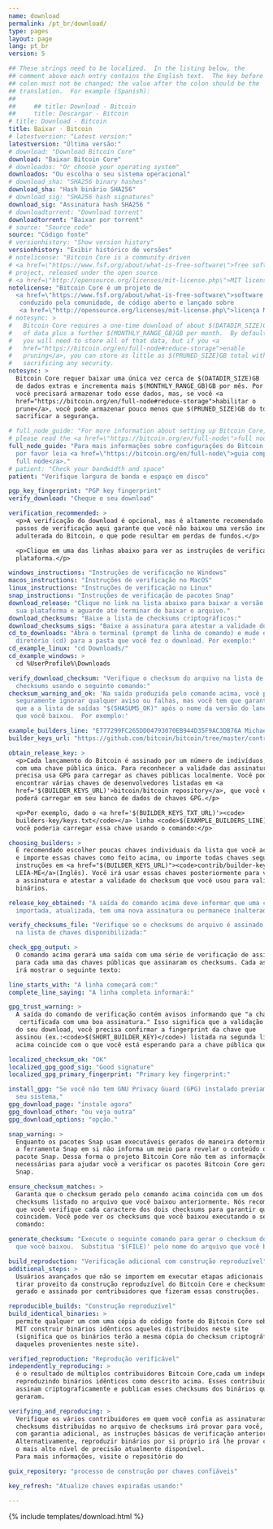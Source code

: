 ```yaml
---
name: download
permalink: /pt_br/download/
type: pages
layout: page
lang: pt_br
version: 5

## These strings need to be localized.  In the listing below, the
## comment above each entry contains the English text.  The key before the
## colon must not be changed; the value after the colon should be the
## translation.  For example (Spanish):
##
##     ## title: Download - Bitcoin
##     title: Descargar - Bitcoin
# title: Download - Bitcoin
title: Baixar - Bitcoin
# latestversion: "Latest version:"
latestversion: "Última versão:"
# download: "Download Bitcoin Core"
download: "Baixar Bitcoin Core"
# downloados: "Or choose your operating system"
downloados: "Ou escolha o seu sistema operacional"
# download_sha: "SHA256 binary hashes"
download_sha: "Hash binário SHA256"
# download_sig: "SHA256 hash signatures"
download_sig: "Assinatura hash SHA256 "
# downloadtorrent: "Download torrent"
downloadtorrent: "Baixar por torrent"
# source: "Source code"
source: "Código fonte"
# versionhistory: "Show version history"
versionhistory: "Exibir histórico de versões"
# notelicense: "Bitcoin Core is a community-driven
# <a href=\"https://www.fsf.org/about/what-is-free-software\">free software</a>
# project, released under the open source
# <a href=\"http://opensource.org/licenses/mit-license.php\">MIT license</a>."
notelicense: "Bitcoin Core é um projeto de
  <a href=\"https://www.fsf.org/about/what-is-free-software\">software livre</a>
   conduzido pela comunidade, de código aberto e lançado sobre
   <a href=\"http://opensource.org/licenses/mit-license.php\">licença MIT</a>."
# notesync: >
#   Bitcoin Core requires a one-time download of about $(DATADIR_SIZE)GB
#   of data plus a further $(MONTHLY_RANGE_GB)GB per month.  By default,
#   you will need to store all of that data, but if you <a
#   href="https://bitcoin.org/en/full-node#reduce-storage">enable
#   pruning</a>, you can store as little as $(PRUNED_SIZE)GB total without
#   sacrificing any security.
notesync: >
  Bitcoin Core requer baixar uma única vez cerca de $(DATADIR_SIZE)GB
  de dados extras e incrementa mais $(MONTHLY_RANGE_GB)GB por mês. Por padrão,
  você precisará armazenar todo esse dados, mas, se você <a
  href="https://bitcoin.org/en/full-node#reduce-storage">habilitar o
  prune</a>, você pode armazenar pouco menos que $(PRUNED_SIZE)GB do total sem
  sacrificar a segurança.

# full_node_guide: "For more information about setting up Bitcoin Core,
# please read the <a href=\"https://bitcoin.org/en/full-node\">full node guide</a>."
full_node_guide: "Para mais informações sobre configurações do Bitcoin Core,
  por favor leia <a href=\"https://bitcoin.org/en/full-node\">guia completo
  full node</a>."
# patient: "Check your bandwidth and space"
patient: "Verifique largura de banda e espaço em disco"

pgp_key_fingerprint: "PGP key fingerprint"
verify_download: "Cheque o seu download"

verification_recommended: >
  <p>A verificação do download é opcional, mas é altamente recomendado. Executar os
  passos de verificação aqui garante que você não baixou uma versão inesperada ou
  adulterada do Bitcoin, o que pode resultar em perdas de fundos.</p>

  <p>Clique em uma das linhas abaixo para ver as instruções de verificação para sua
  plataforma.</p>

windows_instructions: "Instruções de verificação no Windows"
macos_instructions: "Instruções de verificação no MacOS"
linux_instructions: "Instruções de verificação no Linux"
snap_instructions: "Instruções de verificação de pacotes Snap"
download_release: "Clique no link na lista abaixo para baixar a versão para
  sua plataforma e aguarde até terminar de baixar o arquivo."
download_checksums: "Baixe a lista de checksums criptográficos:"
download_checksums_sigs: "Baixe a assinatura para atestar a validade dos checksums:"
cd_to_downloads: "Abra o terminal (prompt de linha de comando) e mude o
  diretório (cd) para a pasta que você fez o download. Por exemplo:"
cd_example_linux: "cd Downloads/"
cd_example_windows: >
  cd %UserProfile%\Downloads

verify_download_checksum: "Verifique o checksum do arquivo na lista de
  checksums usando o seguinte comando:"
checksum_warning_and_ok: 'Na saída produzida pelo comando acima, você pode
  seguramente ignorar qualquer aviso ou falhas, mas você tem que garantir
  que a a lista de saídas "$(SHASUMS_OK)" após o nome da versão do lançamento
  que você baixou.  Por exemplo:'

example_builders_line: "E777299FC265DD04793070EB944D35F9AC3DB76A Michael Ford (fanquake)"
builder_keys_url: "https://github.com/bitcoin/bitcoin/tree/master/contrib/builder-keys"

obtain_release_key: >
  <p>Cada lançamento do Bitcoin é assinado por um número de indivíduos, cada um
  com uma chave pública única. Para reconhecer a validade das assinaturas, você
  precisa usa GPG para carregar as chaves públicas localmente. Você pode
  encontrar várias chaves de desenvolvedores listadas em <a
  href='$(BUILDER_KEYS_URL)'>bitcoin/bitcoin repository</a>, que você então
  poderá carregar em seu banco de dados de chaves GPG.</p>

  <p>Por exemplo, dado o <a href='$(BUILDER_KEYS_TXT_URL)'><code>
  builders-key/keys.txt</code></a> linha <code>$(EXAMPLE_BUILDERS_LINE)</code>
  você poderia carregar essa chave usando o comando:</p>

choosing_builders: >
  É recomendado escolher poucas chaves individuais da lista que você acha confiável
  e importe essas chaves como feito acima, ou importe todas chaves seguindo as
  instruções em <a href="$(BUILDER_KEYS_URL)"><code>contrib/builder-key</code>
  LEIA-ME</a>(Inglês). Você irá usar essas chaves posteriormente para verificar
  a assinatura e atestar a validade do checksum que você usou para validar os
  binários.

release_key_obtained: "A saída do comando acima deve informar que uma chave foi
  importada, atualizada, tem uma nova assinatura ou permanece inalterada."

verify_checksums_file: "Verifique se o checksums do arquivo é assinado via PGP
  na lista de chaves disponibilizada:"

check_gpg_output: >
  O comando acima gerará uma saída com uma série de verificação de assinaturas
  para cada uma das chaves públicas que assinaram os checksums. Cada assinatura
  irá mostrar o seguinte texto:

line_starts_with: "A linha começará com:"
complete_line_saying: "A linha completa informará:"

gpg_trust_warning: >
  A saída do comando de verificação contém avisos informando que "a chave não é
   certificada com uma boa assinatura." Isso significa que a validação completa
  do seu download, você precisa confirmar a fingerprint da chave que
  assinou (ex.:<code>$(SHORT_BUILDER_KEY)</code>) listada na segunda linha
  acima coincide com o que você está esperando para a chave pública que assinou.

localized_checksum_ok: "OK"
localized_gpg_good_sig: "Good signature"
localized_gpg_primary_fingerprint: "Primary key fingerprint:"

install_gpg: "Se você não tem GNU Privacy Guard (GPG) instalado previamente em
  seu sistema,"
gpg_download_page: "instale agora"
gpg_download_other: "ou veja outra"
gpg_download_options: "opção."

snap_warning: >
  Enquanto os pacotes Snap usam executáveis gerados de maneira determinística,
  a ferramenta Snap em si não informa um meio para revelar o conteúdo de um
  pacote Snap. Dessa forma o projeto Bitcoin Core não tem as informações
  necessárias para ajudar você a verificar os pacotes Bitcoin Core gerado pelo
  Snap.

ensure_checksum_matches: >
  Garanta que o checksum gerado pelo comando acima coincida com um dos
  checksums listado no arquivo que você baixou anteriormente. Nós recomendamos
  que você verifique cada caractere dos dois checksums para garantir que
  coincidem. Você pode ver os checksums que você baixou executando o seguinte
  comando:

generate_checksum: "Execute o seguinte comando para gerar o checksum do arquivo
  que você baixou.  Substitua '$(FILE)' pelo nome do arquivo que você baixou."

build_reproduction: "Verificação adicional com construção reproduzível"
additional_steps: >
  Usuários avançados que não se importem em executar etapas adicionais podem
  tirar proveito da construção reproduzível do Bitcoin Core e checksums
  gerado e assinado por contribuidores que fizeram essas construções.

reproducible_builds: "Construção reproduzível"
build_identical_binaries: >
  permite qualquer um com uma cópia do código fonte do Bitcoin Core sob licença
  MIT construir binários idênticos aqueles distríbuidos neste site
  (significa que os binários terão a mesma cópia do checksum criptográfico
  daqueles provenientes neste site).

verified_reproduction: "Reprodução verificável"
independently_reproducing: >
  é o resultado de múltiplos contribuidores Bitcoin Core,cada um independente
  reproduzindo binários idênticos como descrito acima. Esses contribuidores
  assinam criptograficamente e publicam esses checksums dos binários que eles
  geraram.

verifying_and_reproducing: >
  Verifique os vários contribuidores em quem você confia as assinaturas
  checksums distribuídas no arquivo de checksums irá provar para você,
  com garantia adicional, as instruções básicas de verificação anteriores.
  Alternativamente, reproduzir binários por si próprio irá lhe provar com
  o mais alto nível de precisão atualmente disponível.
  Para mais informações, visite o repositório do

guix_repository: "processo de construção por chaves confiáveis"

key_refresh: "Atualize chaves expiradas usando:"

---
```


{% include templates/download.html %}
